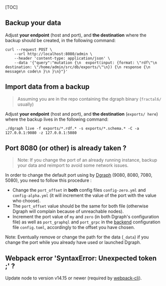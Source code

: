 
[TOC]


## **Backup your data**

Adjust **your endpoint** (host and port), and **the destination** where the backup should be created, in the following command:

```
curl --request POST \
    --url http://localhost:8080/admin \
    --header 'content-type: application/json' \
    --data '{"query":"mutation {\n  export(input: {format: \"rdf\"\n destination: \"/home/admin/src/db/exports/\"\n}) {\n response {\n message\n code\n }\n }\n}"}'
```

## **Import data from a backup**


> Assuming you are in the repo containing the dgraph binary (`fractal6/` usually)

Adjust **your endpoint** (host and port), and **the destination** (`exports/ here`) where the backup lives in the following command:

    ./dgraph live -f exports/*.rdf.* -s exports/*.schema.* -C -a 127.0.0.1:9080 -z 127.0.0.1:5080

## **Port 8080 (or other) is already taken ?**

> Note: If you change the port of an already running instance, backup your data and reimport to avoid some network issues.

In order to change the default port using by [Dgraph](https://dgraph.io/docs/deploy/security/ports-usage/) (9080, 8080, 7080, 5080), you need to follow this procedure : 

- Change the `port_offset` in **both** config files `config-zero.yml` and `config-alpha.yml` (it will increment the value of the port with the value who choose).
- The `port_offset` value should be the same for both file (otherwise Dgraph will complain because of unreachable nodes).
- Increment the port value of `my` and `zero` (in both Dgraph's configuration file) as well as `port_graphql` and `port_grpc` in the [backend](https://github.com/fractal6/fractal6.go) configuration file `config.toml`, accordingly to the offset you have chosen.

Note: Eventually remove or change the path for the data (`_data`) if you change the port while you already have used or launched Dgraph.


## **Webpack error 'SyntaxError: Unexpected token ;' ?**

Update node to version v14.15 or newer (required by [webpack-cli](https://webpack.js.org/api/cli/)).

